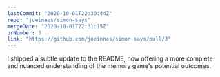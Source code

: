 ```yaml
---
lastCommit: "2020-10-01T22:30:44Z"
repo: "joeinnes/simon-says"
mergeDate: "2020-10-01T22:31:15Z"
prNumber: 3
link: "https://github.com/joeinnes/simon-says/pull/3"
---
```


I shipped a subtle update to the README, now offering a more complete and nuanced understanding of the memory game's potential outcomes.
